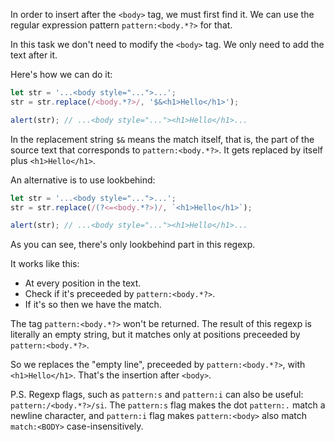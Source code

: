 In order to insert after the `<body>` tag, we must first find it. We can use the regular expression pattern `pattern:<body.*?>` for that.

In this task we don't need to modify the `<body>` tag. We only need to add the text after it.

Here's how we can do it:

```js run
let str = '...<body style="...">...';
str = str.replace(/<body.*?>/, '$&<h1>Hello</h1>');

alert(str); // ...<body style="..."><h1>Hello</h1>...
```

In the replacement string `$&` means the match itself, that is, the part of the source text that corresponds to `pattern:<body.*?>`. It gets replaced by itself plus `<h1>Hello</h1>`.

An alternative is to use lookbehind:

```js run
let str = '...<body style="...">...';
str = str.replace(/(?<=<body.*?>)/, `<h1>Hello</h1>`);

alert(str); // ...<body style="..."><h1>Hello</h1>...
```

As you can see, there's only lookbehind part in this regexp.

It works like this:
- At every position in the text.
- Check if it's preceeded by `pattern:<body.*?>`.
- If it's so then we have the match.

The tag `pattern:<body.*?>` won't be returned. The result of this regexp is literally an empty string, but it matches only at positions preceeded by `pattern:<body.*?>`.

So we replaces the "empty line", preceeded by `pattern:<body.*?>`, with `<h1>Hello</h1>`. That's the insertion after `<body>`.

P.S. Regexp flags, such as `pattern:s` and `pattern:i` can also be useful: `pattern:/<body.*?>/si`. The `pattern:s` flag makes the dot `pattern:.` match a newline character, and `pattern:i` flag makes `pattern:<body>` also match `match:<BODY>` case-insensitively.
